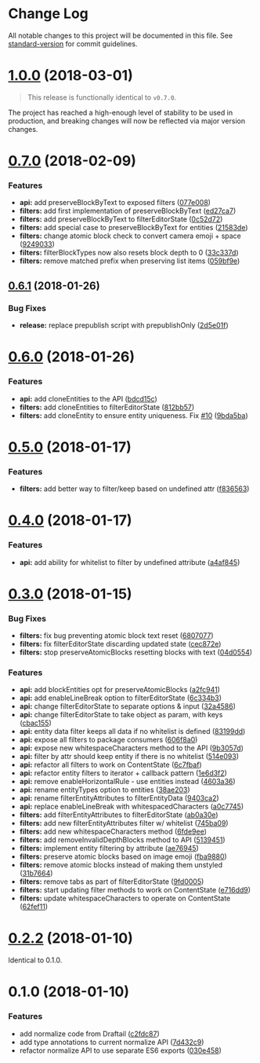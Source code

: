 # Change Log

All notable changes to this project will be documented in this file. See [standard-version](https://github.com/conventional-changelog/standard-version) for commit guidelines.

<a name="1.0.0"></a>

# [1.0.0](https://github.com/thibaudcolas/draftjs-filters/compare/v0.7.0...v1.0.0) (2018-03-01)

> This release is functionally identical to `v0.7.0`.

The project has reached a high-enough level of stability to be used in production, and breaking changes will now be reflected via major version changes.

<a name="0.7.0"></a>

# [0.7.0](https://github.com/thibaudcolas/draftjs-filters/compare/v0.6.1...v0.7.0) (2018-02-09)

### Features

- **api:** add preserveBlockByText to exposed filters ([077e008](https://github.com/thibaudcolas/draftjs-filters/commit/077e008))
- **filters:** add first implementation of preserveBlockByText ([ed27ca7](https://github.com/thibaudcolas/draftjs-filters/commit/ed27ca7))
- **filters:** add preserveBlockByText to filterEditorState ([0c52d72](https://github.com/thibaudcolas/draftjs-filters/commit/0c52d72))
- **filters:** add special case to preserveBlockByText for entities ([21583de](https://github.com/thibaudcolas/draftjs-filters/commit/21583de))
- **filters:** change atomic block check to convert camera emoji + space ([9249033](https://github.com/thibaudcolas/draftjs-filters/commit/9249033))
- **filters:** filterBlockTypes now also resets block depth to 0 ([33c337d](https://github.com/thibaudcolas/draftjs-filters/commit/33c337d))
- **filters:** remove matched prefix when preserving list items ([059bf9e](https://github.com/thibaudcolas/draftjs-filters/commit/059bf9e))

<a name="0.6.1"></a>

## [0.6.1](https://github.com/thibaudcolas/draftjs-filters/compare/v0.6.0...v0.6.1) (2018-01-26)

### Bug Fixes

- **release:** replace prepublish script with prepublishOnly ([2d5e01f](https://github.com/thibaudcolas/draftjs-filters/commit/2d5e01f))

<a name="0.6.0"></a>

# [0.6.0](https://github.com/thibaudcolas/draftjs-filters/compare/v0.5.0...v0.6.0) (2018-01-26)

### Features

- **api:** add cloneEntities to the API ([bdcd15c](https://github.com/thibaudcolas/draftjs-filters/commit/bdcd15c))
- **filters:** add cloneEntities to filterEditorState ([812bb57](https://github.com/thibaudcolas/draftjs-filters/commit/812bb57))
- **filters:** add cloneEntity to ensure entity uniqueness. Fix [#10](https://github.com/thibaudcolas/draftjs-filters/issues/10) ([9bda5ba](https://github.com/thibaudcolas/draftjs-filters/commit/9bda5ba))

<a name="0.5.0"></a>

# [0.5.0](https://github.com/thibaudcolas/draftjs-filters/compare/v0.4.0...v0.5.0) (2018-01-17)

### Features

- **filters:** add better way to filter/keep based on undefined attr ([f836563](https://github.com/thibaudcolas/draftjs-filters/commit/f836563))

<a name="0.4.0"></a>

# [0.4.0](https://github.com/thibaudcolas/draftjs-filters/compare/v0.3.0...v0.4.0) (2018-01-17)

### Features

- **api:** add ability for whitelist to filter by undefined attribute ([a4af845](https://github.com/thibaudcolas/draftjs-filters/commit/a4af845))

<a name="0.3.0"></a>

# [0.3.0](https://github.com/thibaudcolas/draftjs-filters/compare/v0.2.2...v0.3.0) (2018-01-15)

### Bug Fixes

- **filters:** fix bug preventing atomic block text reset ([6807077](https://github.com/thibaudcolas/draftjs-filters/commit/6807077))
- **filters:** fix filterEditorState discarding updated state ([cec872e](https://github.com/thibaudcolas/draftjs-filters/commit/cec872e))
- **filters:** stop preserveAtomicBlocks resetting blocks with text ([04d0554](https://github.com/thibaudcolas/draftjs-filters/commit/04d0554))

### Features

- **api:** add blockEntities opt for preserveAtomicBlocks ([a2fc941](https://github.com/thibaudcolas/draftjs-filters/commit/a2fc941))
- **api:** add enableLineBreak option to filterEditorState ([6c334b3](https://github.com/thibaudcolas/draftjs-filters/commit/6c334b3))
- **api:** change filterEditorState to separate options & input ([32a4586](https://github.com/thibaudcolas/draftjs-filters/commit/32a4586))
- **api:** change filterEditorState to take object as param, with keys ([cbac155](https://github.com/thibaudcolas/draftjs-filters/commit/cbac155))
- **api:** entity data filter keeps all data if no whitelist is defined ([83199dd](https://github.com/thibaudcolas/draftjs-filters/commit/83199dd))
- **api:** expose all filters to package consumers ([606f8a0](https://github.com/thibaudcolas/draftjs-filters/commit/606f8a0))
- **api:** expose new whitespaceCharacters method to the API ([9b3057d](https://github.com/thibaudcolas/draftjs-filters/commit/9b3057d))
- **api:** filter by attr should keep entity if there is no whitelist ([514e093](https://github.com/thibaudcolas/draftjs-filters/commit/514e093))
- **api:** refactor all filters to work on ContentState ([6c7fbaf](https://github.com/thibaudcolas/draftjs-filters/commit/6c7fbaf))
- **api:** refactor entity filters to iterator + callback pattern ([1e6d3f2](https://github.com/thibaudcolas/draftjs-filters/commit/1e6d3f2))
- **api:** remove enableHorizontalRule - use entities instead ([4603a36](https://github.com/thibaudcolas/draftjs-filters/commit/4603a36))
- **api:** rename entityTypes option to entities ([38ae203](https://github.com/thibaudcolas/draftjs-filters/commit/38ae203))
- **api:** rename filterEntityAttributes to filterEntityData ([9403ca2](https://github.com/thibaudcolas/draftjs-filters/commit/9403ca2))
- **api:** replace enableLineBreak with whitespacedCharacters ([a0c7745](https://github.com/thibaudcolas/draftjs-filters/commit/a0c7745))
- **filters:** add filterEntityAttributes to filterEditorState ([ab0a30e](https://github.com/thibaudcolas/draftjs-filters/commit/ab0a30e))
- **filters:** add new filterEntityAttributes filter w/ whitelist ([745ba09](https://github.com/thibaudcolas/draftjs-filters/commit/745ba09))
- **filters:** add new whitespaceCharacters method ([6fde9ee](https://github.com/thibaudcolas/draftjs-filters/commit/6fde9ee))
- **filters:** add removeInvalidDepthBlocks method to API ([5139451](https://github.com/thibaudcolas/draftjs-filters/commit/5139451))
- **filters:** implement entity filtering by attribute ([ae76945](https://github.com/thibaudcolas/draftjs-filters/commit/ae76945))
- **filters:** preserve atomic blocks based on image emoji ([fba9880](https://github.com/thibaudcolas/draftjs-filters/commit/fba9880))
- **filters:** remove atomic blocks instead of making them unstyled ([31b7664](https://github.com/thibaudcolas/draftjs-filters/commit/31b7664))
- **filters:** remove tabs as part of filterEditorState ([9fd0005](https://github.com/thibaudcolas/draftjs-filters/commit/9fd0005))
- **filters:** start updating filter methods to work on ContentState ([e716dd9](https://github.com/thibaudcolas/draftjs-filters/commit/e716dd9))
- **filters:** update whitespaceCharacters to operate on ContentState ([62fef11](https://github.com/thibaudcolas/draftjs-filters/commit/62fef11))

<a name="0.2.2"></a>

# [0.2.2](https://github.com/thibaudcolas/draftjs-filters/compare/v0.1.0...v0.2.2) (2018-01-10)

Identical to 0.1.0.

<a name="0.1.0"></a>

# 0.1.0 (2018-01-10)

### Features

- add normalize code from Draftail ([c2fdc87](https://github.com/thibaudcolas/draftjs-filters/commit/c2fdc87))
- add type annotations to current normalize API ([7d432c9](https://github.com/thibaudcolas/draftjs-filters/commit/7d432c9))
- refactor normalize API to use separate ES6 exports ([030e458](https://github.com/thibaudcolas/draftjs-filters/commit/030e458))
